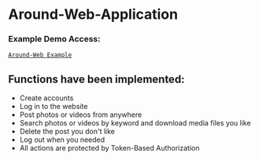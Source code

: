 Around-Web-Application
===

### Example Demo Access:
[`Around-Web Example`](http://123.60.187.22:8080)

## Functions have been implemented:

* Create accounts
* Log in to the website
* Post photos or videos from anywhere
* Search photos or videos by keyword and download media files you like
* Delete the post you don't like
* Log out when you needed
* All actions are protected by Token-Based Authorization
